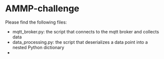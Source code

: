 # AMMP-challenge

Please find the following files: 
  - mqtt_broker.py: the script that connects to the mqtt broker and collects data
  - data_processing.py: the script that deserializes a data point into a nested Python dictionary
  - 
